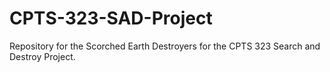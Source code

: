 # CPTS-323-SAD-Project

Repository for the Scorched Earth Destroyers for the CPTS 323 Search and Destroy Project.

